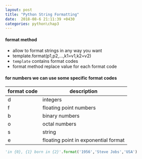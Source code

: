 ```yaml
---
layout: post
title: "Python String Formatting"
date:  2018-08-6 21:11:39 +0430
categories: python\chap3
---
```

#### format method
- allow to format strings in any way you want
- template.format(p1,p2,...,k1=v1,k2=v2)
- `template` contains format codes
- format method replace value for each format code


#### for numbers we can use some specific format codes
|format code|description|
|---|--------|
|d|integers|
|f|floating point numbers
|b|binary numbers|
|o|octal numbers|
|s|string|
|e|floating point in exponential format|

```python
'in {0}, {1} born in {2}'.format('1956','Steve Jobs','USA')

```